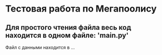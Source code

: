 # Тестовая работа по Мегапоолису
## Для простого чтения файла весь код находится в одном файле: 'main.py'
Файл с данными находится в ...
